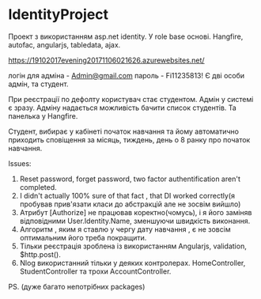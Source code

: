 # IdentityProject
Проект з використанням asp.net identity. У role base основі.
Hangfire, autofac, angularjs, tabledata, ajax.

https://19102017evening20171106021626.azurewebsites.net/

логін для адміна - Admin@gmail.com
пароль - Fi11235813!
Є дві особи адмін, та студент.

При реєстрації по дефолту користувач стає студентом. Адмін у системі є зразу.
Адміну надається можливість бачити список студентів. Та панелька у Hangfire.

Студент, вибирає у кабінеті початок навчання та йому автоматично приходить сповіщення за місяць, тиждень, день о 8 ранку про початок навчання.

Issues:

1) Reset password, forget password, two factor authentification aren't completed.
2) I didn't actually 100% sure of that fact , that DI worked correctly(я пробував прив'язати класи до абстракцій але не зосвім вийшло)
3) Атрибут [Authorize] не працював коректно(чомусь), і я його заміняв відповідними User.Identity.Name, зменшуючи швидкість виконання.
4) Алгоритм , яким я ставлю у чергу дату навчання , є не зовсім оптимальним його треба покращити.
5) Тільки реєстрація зроблена із використанням Angularjs, validation, $http.post().
6) Nlog використанний тільки у деяких контролерах. HomeController, StudentController та трохи AccountController.


PS. (дуже багато непотрібних packages)  

